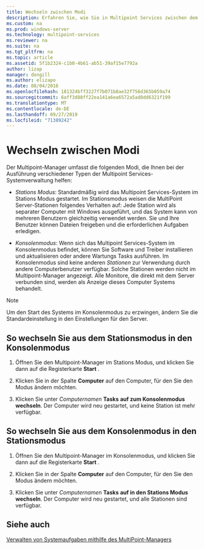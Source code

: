 ```yaml
---
title: Wechseln zwischen Modi
description: Erfahren Sie, wie Sie in Multipoint Services zwischen dem Stations-und Konsolenmodus wechseln.
ms.custom: na
ms.prod: windows-server
ms.technology: multipoint-services
ms.reviewer: na
ms.suite: na
ms.tgt_pltfrm: na
ms.topic: article
ms.assetid: 5f1b2324-c1b0-4b61-ab51-39af15e7792a
author: lizap
manager: dongill
ms.author: elizapo
ms.date: 08/04/2016
ms.openlocfilehash: 181324bff3227f7b071b8ae32f756d365b059a74
ms.sourcegitcommit: 6aff3d88ff22ea141a6ea6572a5ad8dd6321f199
ms.translationtype: MT
ms.contentlocale: de-DE
ms.lasthandoff: 09/27/2019
ms.locfileid: "71389242"
---
```

# <a name="switch-between-modes"></a>Wechseln zwischen Modi
Der Multipoint-Manager umfasst die folgenden Modi, die Ihnen bei der Ausführung verschiedener Typen der Multipoint Services-Systemverwaltung helfen:  
  
-   *Stations Modus*: Standardmäßig wird das Multipoint Services-System im Stations Modus gestartet. Im Stationsmodus weisen die MultiPoint Server-Stationen folgendes Verhalten auf: Jede Station wird als separater Computer mit Windows ausgeführt, und das System kann von mehreren Benutzern gleichzeitig verwendet werden. Sie und Ihre Benutzer können Dateien freigeben und die erforderlichen Aufgaben erledigen.  
  
-   *Konsolenmodus*: Wenn sich das Multipoint Services-System im Konsolenmodus befindet, können Sie Software und Treiber installieren und aktualisieren oder andere Wartungs Tasks ausführen. Im Konsolenmodus sind keine anderen *Stationen* zur Verwendung durch andere Computerbenutzer verfügbar. Solche Stationen werden nicht im Multipoint-Manager angezeigt. Alle Monitore, die direkt mit dem Server verbunden sind, werden als Anzeige dieses Computer Systems behandelt.   
  
> [!NOTE]
> Um den Start des Systems im Konsolenmodus zu erzwingen, ändern Sie die Standardeinstellung in den Einstellungen für den Server.  
> ## <a name="to-switch-from-station-mode-to-console-mode"></a>So wechseln Sie aus dem Stationsmodus in den Konsolenmodus  
  
1.  Öffnen Sie den Multipoint-Manager im Stations Modus, und klicken Sie dann auf die Registerkarte **Start** .  
  
2.  Klicken Sie in der Spalte **Computer** auf den Computer, für den Sie den Modus ändern möchten.  
  
3.  Klicken Sie unter *Computernamen* **Tasks** **auf zum Konsolenmodus wechseln**. Der Computer wird neu gestartet, und keine Station ist mehr verfügbar.  
  
## <a name="to-switch-from-console-mode-to-station-mode"></a>So wechseln Sie aus dem Konsolenmodus in den Stationsmodus  
  
1.  Öffnen Sie den Multipoint-Manager im Konsolenmodus, und klicken Sie dann auf die Registerkarte **Start** .  
  
2.  Klicken Sie in der Spalte **Computer** auf den Computer, für den Sie den Modus ändern möchten.  
  
3.  Klicken Sie unter *Computernamen* **Tasks** **auf in den Stations Modus wechseln**. Der Computer wird neu gestartet, und alle Stationen sind verfügbar.  
  
## <a name="see-also"></a>Siehe auch  
[Verwalten von Systemaufgaben mithilfe des MultiPoint-Managers](Manage-System-Tasks-Using-MultiPoint-Manager.md)